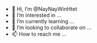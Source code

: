 - 👋 Hi, I’m @NayNayWinHtet
- 👀 I’m interested in ...
- 🌱 I’m currently learning ...
- 💞️ I’m looking to collaborate on ...
- 📫 How to reach me ...

<!---
NayNayWinHtet/NayNayWinHtet is a ✨ special ✨ repository because its `README.md` (this file) appears on your GitHub profile.
You can click the Preview link to take a look at your changes.
--->
